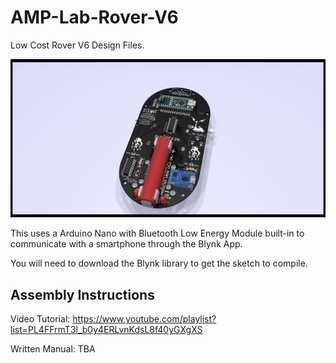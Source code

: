 # AMP-Lab-Rover-V6
Low Cost Rover V6 Design Files.

![render1](https://github.com/jzkmath/AMP-Lab-Rover-V6/blob/master/KiCAD/Rover%20V6.1%20Render.png)

This uses a Arduino Nano with Bluetooth Low Energy Module built-in to communicate with a smartphone through the Blynk App.

You will need to download the Blynk library to get the sketch to compile.

## Assembly Instructions

Video Tutorial: https://www.youtube.com/playlist?list=PL4FFrmT3l_b0y4ERLvnKdsL8f40yGXgXS

Written Manual: TBA
